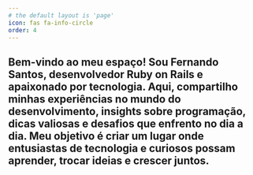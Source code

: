 ```yaml
---
# the default layout is 'page'
icon: fas fa-info-circle
order: 4
---
```


## Bem-vindo ao meu espaço! Sou Fernando Santos, desenvolvedor Ruby on Rails e apaixonado por tecnologia. Aqui, compartilho minhas experiências no mundo do desenvolvimento, insights sobre programação, dicas valiosas e desafios que enfrento no dia a dia. Meu objetivo é criar um lugar onde entusiastas de tecnologia e curiosos possam aprender, trocar ideias e crescer juntos.